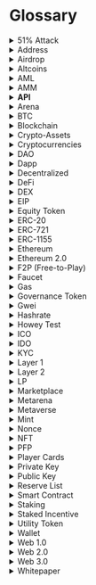 # Glossary

<details>

<summary>51% Attack</summary>

When more than 50% of the miners in a blockchain launch an attack on the rest of the nodes/users to attempt to steal assets or double spend.

</details>

<details>

<summary>Address</summary>

The address is the identifier where a transaction is sent. The address is derived from a user’s public key. The public key is derived from the private key by asymmetric key cryptography. In Ethereum, the public key is 512 bits or 128 hexadecimal characters. The public key is hashed (i.e., uniquely represented) with a Keccak-256 algorithm, which transforms it into 256 bits or 64 hexadecimal characters. The last 40 hexadecimal characters are the public key. The public key usually carries the prefix “0x.” Also known as public address. Note: Keccak-256 does not follow the FIPS-202 based standard (a.k.a SHA-3).

</details>

<details>

<summary>Airdrop</summary>

Free distribution of tokens, nfts and other rewards that are distributed to user's wallets based on predetermined criteria.

</details>

<details>

<summary>Altcoins</summary>

An abbreviation of “Bitcoin alternative”. Currently, the majority of altcoins are forks of Bitcoin with usually minor changes to the proof of work (POW) algorithm of the Bitcoin blockchain. The most prominent altcoin is Litecoin. Litecoin introduces changes to the original Bitcoin protocol such as decreased block generation time, increased maximum number of coins and different hashing algorithm

</details>

<details>

<summary>AML</summary>

**Anti-Money Laundering**

A regulation designed to detect and report suspicious activity related to illegally concealing the origins of money.

</details>

<details>

<summary>AMM</summary>

**Automated Market Maker**

A type of decentralized exchange (DEX) protocol that relies on a mathematical formula to price assets. Instead of using an order book like a traditional exchange, assets are priced according to a pricing algorithm. This formula can vary with each protocol.

</details>

<details>

<summary><strong>API</strong></summary>

**Application Programming Interface**

An interface between computers or programs that allows information to pass between them. All of Blocknative's mempool monitoring functionality is available via APIs.

</details>

<details>

<summary>Arena </summary>

The Arenas are virtual venues that can be owned by individuals, creators, guilds, and brands and are found on the metaverse. Arenas are the foundations for hosting fantasy and building communitys.&#x20;

</details>

<details>

<summary>BTC</summary>

BTC is a cryptocurrency invented in 2008 by an unknown person or group of people using the name Satoshi Nakamoto. The currency began use in 2009 when its implementation was released as open-source software.

</details>

<details>

<summary>Blockchain</summary>

A decentralized ledger invented in 1991 by Haber and Stornetta. Every node in the ledger has a copy. The ledger can be added to through consensus protocol, but the ledger’s history is immutable (can't be changed) and is visible to anyone.

</details>

<details>

<summary>Crypto-Assets</summary>

"Crypto-assets" is the umbrella term for all digital assets on the blockchain. They are intangible assets that are created, traded, and stored in a digital format. We refer to player cards, avatars and cosmetics as Assets.

</details>

<details>

<summary>Cryptocurrencies</summary>

Decentralized digital currency, based on Blockchain Technology, that can be used to buy goods or services.

</details>

<details>

<summary>DAO</summary>

_Decentralized autonomous organization._&#x20;

An algorithmic organization that has a set of rules encoded in a smart contract that stipulates who can execute what behavior or upgrade. A DAO commonly includes a governance token.

</details>

<details>

<summary>Dapp</summary>

_Decentralized application._&#x20;

Peer-to-peer, permissionless, censorship resistant applications. Anyone can use them, and no central organization controls them.

</details>

<details>

<summary>Decentralized</summary>

The process by which buyers and sellers of assets, (e.g. NFTs), are able to deal directly with each other for transactions rather than with a centralized organization (i.e. removing the "middle person")

</details>

<details>

<summary>DeFi</summary>

**Decentralized Finance**&#x20;

An open financial system that doesn’t rely on centralized authorities or intermediaries like banks to conduct financial activities permissionless like trading, borrowing, lending, and investing. Blocknative's APIs allow DeFi users to monitor popular DeFi Dapps like Uniswap (Ethereum) and Honeyswap (xDai).

</details>

<details>

<summary>DEX</summary>

**Decentralized Exchange**

This type of crypto exchange enables users to transact in a direct peer-to-peer manner without any intermediary. The biggest DEX on Binance Smart Chain is Pancakeswap, which traders can monitor using Blocknative.

</details>

<details>

<summary>EIP</summary>

**Ethereum Improvement Proposal**&#x20;

A technical suggestion for improving things related to the Ethereum network, such as the protocol, clients, or standards for specific types of contracts

</details>

<details>

<summary>Equity Token</summary>

A type of cryptocurrency that represents ownership of an underlying asset or a pool of assets. Typically pegged to a company, brand or community.

</details>

<details>

<summary>ERC-20</summary>

**Ethereum Request for Comments (ERC)**

Fungible tokens are identical in utility and functionality. The US dollar is fungible currency in that all $20 bills are identical in value and 20 $1 bills are equal to the $20 bill.

</details>

<details>

<summary>ERC-721</summary>

Non-Fungible tokens are unique and are often used for collectibles or specific assets, such as a loan.

</details>

<details>

<summary>ERC-1155</summary>

Multi-token model in which a contract can hold balances of a number of tokens, either fungible or non-fungible.

</details>

<details>

<summary>Ethereum</summary>

A decentralized, open-source blockchain network that was launched in 2015 by its founder, Vitalik Buterin. Ethereum is the leading smart contract-enabled blockchain in the world, and it's native token, ETH, is the 2nd largest digital asset by market cap. Blocknative's APIs support the Ethereum blockchain and Ethereum test net including Ropsten, Rinkeby, Goerli, and Kovan.

</details>

<details>

<summary>Ethereum 2.0</summary>

Deprecated term that was used to describe the consensus layer of Ethereum as part of it's migration from a Proof-of-Work consensus mechanism to Proof-of-Stake consensus. Additionally, ETH 1.0 is now referred to as the "execution layer."

</details>

<details>

<summary>F2P (Free-to-Play)</summary>

Games or contests that are free to enter, that rewards the users with tokens, experience points and/or NFTs.

</details>

<details>

<summary>Faucet</summary>

A smart contract that mints “test ETH” (a valueless version of Ethereum’s cryptocurrency) for use on a Testnet.

</details>

<details>

<summary>Gas</summary>

**Gas Price, Gas Fee**

A fee required to execute a transaction on the blockchain in accordance to the smart contract. A unit of measurement that represents the computational effort required to complete a transaction. How much a user spends to complete a transaction is determined by the total amount of gas multiplied by the gas price. Blocknative can help builders and traders estimate their gas cost and troubleshoot gas-related issues in their Dapps via the Gas Platform API.

</details>

<details>

<summary>Governance Token</summary>

The right of an owner to vote on changes to the protocol. Examples include the MakerDAO MKR token and the Compound COMP token.

</details>

<details>

<summary>Gwei</summary>

The smallest denomination of ETH that is equivalent to 1/1,000,000,000 of 1 ETH (1 ETH = 1,000,000,000 Gwei).

</details>

<details>

<summary>Hashrate</summary>

A way to measure the amount of computing power and security on a blockchain, as well as the efficiency of any miner or piece of mining equipment; technically, the rate at which a blockchain miner can create new hashes per second or do the calculations necessary to win the cryptocurrency being minted by the software

</details>

<details>

<summary>Howey Test</summary>

Test used by the US Securities and Exchange Commission to determine whether an investment contract is a securities offering

</details>

<details>

<summary>ICO</summary>

**Initial Coin Offering**&#x20;

A crowd sale of new tokens, usually in exchange for cryptocurrency, to fund the development of a new blockchain and to distribute the tokens to a large population in order to seed the network with users incentivized to bring more people to the network and thereby see the value of their tokens increase

</details>

<details>

<summary>IDO</summary>

**Initial DeFi Offering**

A method of setting an initial exchange rate for a new token. A user can be the first liquidity provider on a pair, such as, for example, the new token and a stable coin such as USDC. Essentially, the user establishes an artificial floor for the price of the new token.

</details>

<details>

<summary>KYC</summary>

**Know Your Customer**

A provision of US regulation common to financial services regulation requiring that users must identify themselves. This regulation has led to geoblocking of US customers from certain DEX functionalities.

</details>

<details>

<summary>Layer 1</summary>

L1 refers to the main blockchain in a multi-level blockchain network. For example, Ethereum, Fantom and the Bitcoin blockchain are all layer one blockchains. Many layer two blockchain offload resource-intense transactions to their separate blockchain, while continuing to use Ethereum's or Bitcoin's layer one blockchain for security purposes. Blocknative's blockchain developer tools support Ethereum, Fantom, Bitcoin, Polygon, and xDai.

</details>

<details>

<summary>Layer 2</summary>

L2 refers to a secondary framework or protocol that is built on top of an existing, layer one blockchain. Layer 2 blockchains typically improve transaction speeds and cost efficiency. As layer two's continue to scale, mempool data gives builders looking to migrate or build new Dapps the tools to create the best user experiences. Blocknative offers mempool monitoring APIs for Polygon, a popular L2 blockchain.

</details>

<details>

<summary>LP</summary>

**Liquidity Provider**

A user that earns a return by depositing assets into a pool or a smart contract.

</details>

<details>

<summary>Marketplace</summary>

The Marketplace is a place where people can buy, sell and trade any eligible NFTs to other community members.

</details>

<details>

<summary>Metarena</summary>

In the same way a sports stadium will host concerts, conferences and events, owners can access a robust marketplace of digital experiences built exclusively for Metarenas.

From watching esports, with your friends to competing in weekly missions and achievements across your favorite video games, to just hanging out with your community in your newly acquired avatar.

Equip and activate a range of gamified add-ons and integrations that engage your community and increase token rewards.

</details>

<details>

<summary>Metaverse</summary>

Seen as the "next phase of the internet" the metaverse is an online world that merges the physical world with XR, AR, and VR to revolutionize the way that society works, interacts, and lives online.

</details>

<details>

<summary>Mint</summary>

An action that increases the supply of tokens and is the opposite of burn. Minting often occurs when a user enters a pool and acquires an ownership share. Minting and burning are essential parts of non collateralized stablecoin models (i.e., when stablecoin gets too expensive more are minted, which increases supply and reduces prices). Minting is also a means to reward user behavior. You mint NFTs as well as cryptocurrency created in many Layer 2 solutions.

</details>

<details>

<summary>Nonce</summary>

**Number Only Once**

A number associated with Ethereum transactions that increases by one with every transaction, and a value that can only be used once. A common issue that Blocknative's pre-chain monitoring API solves is identifying nonce gaps which create stuck transactions prevent wallets from completing new transactions.

</details>

<details>

<summary>NFT</summary>

**Non-fungible Token**

A digital asset based on Ethereum's ERC-721 token standard that can be used to represent ownership of a variety of digital assets including art, photography, music, and more. Developers can use Blocknative for NFTs to provide users with transaction notifications, gas estimations, and confidence buying and selling NFTs.

</details>

<details>

<summary>PFP</summary>

**Profile Picture**

Many NFT projects have been built around PFPs - examples include World of Women, CryptoPunks, BAYC, Cool Cats etc.

</details>

<details>

<summary>Player Cards</summary>

Player Cards are collectible NFT's that are used to compete in fantasy experiences hosted by Metarenas.&#x20;

</details>

<details>

<summary>Private Key</summary>

A private key is essentially a password — typically a set of words — that allows you to access your wallet and manage your crypto assets. You should never share your private key.

</details>

<details>

<summary>Public Key</summary>

A public key is similar to an email address or username and will typically be your wallet address. Unlike your private key, you share your public key with others, to allow you to send or receive tokens and nfts.

</details>

<details>

<summary>Reserve List</summary>

Reserve List (formerly whitelist) has multiple meanings in a blockchain context. First, it may refer to a list compiled by a blockchain start-up to assess the legitimacy of potential investors — using identity verification and intended investment amounts — that want to participate in an upcoming funding round. Second, it may refer to when cryptocurrency exchanges or wallets ask a user to verify the authenticity of a withdrawal address by “whitelisting” the address. This is done to prevent the user from becoming a victim of fraudulent withdrawals from their wallet or exchange account by malicious actors.

_Source: Gemini_

</details>

<details>

<summary>Smart Contract</summary>

Smart contracts are self-executing contracts with the contract terms between buyer and seller directly written into lines of code. They run on the blockchain, so they are stored on a public database and cannot be changed. The transactions in a smart contract are processed by the blockchain, which means they can be sent automatically without a third party.&#x20;

Our smart contracts are used to mint and configure unique NFTs as well as tokens for our creators.

</details>

<details>

<summary>Staking</summary>

Staking is the process through which a blockchain network user 'stakes' or locks their cryptocurrency assets on a network as part of the consensus mechanism, thus ensuring the security and functionality of the chain. Staked assets are usually held in a validator node or crypto wallet, and in order to encourage staking most projects reward the holders of staked tokens with annualized financial returns, which are typically paid out on a regular basis. Staking is a core feature of Proof-of-Stake (PoS) blockchain protocols, and each blockchain project which incorporates a staking feature has its own policies for staking requirements and withdrawal restrictions.

</details>

<details>

<summary>Staked Incentive</summary>

A token balance held by a smart contract whose purpose is to influence user behavior. A staking reward is designed to encourage positive behavior by giving the user a bonus in their token balance based on the stake size.

</details>

<details>

<summary>Utility Token</summary>

A token that utilizes some functionality of a smart contract system or that has an intrinsic value defined by its respective smart contract system.

</details>

<details>

<summary>Wallet</summary>

A device or service that stores users' public and private keys, allowing them to interact with various blockchains and to send and receive crypto assets. Wallets can be digital (software) or physical (hardware), hot (connected to the internet) or cold (disconnected from the internet), custodial (a trusted third party has control of a user’s private keys) or non-custodial (only the user controls their private keys).

</details>

<details>

<summary>Web 1.0</summary>

Web 1.0 was initially launched in the early 1990s when the internet first began to enjoy mainstream adoption. Web 1.0 was primarily a static, read-only infrastructure which generally lacked the more expanded functionalities of Web 2.0. Web 1.0’s infrastructure was made up of many companies that were mostly unable to maintain their monopoly of the internet because they were replaced by more interactive, capable systems that became more widespread in the early 2000s. Today, many see a new evolution of the internet dawning, as blockchain systems seek to foster a more sophisticated, democratic, user-centric version of the internet: Web 3.0.

_Source: Gemini_

</details>

<details>

<summary>Web 2.0</summary>

The realization of Web 2.0 began in the early 2000’s. This second wave of internet innovation is characterized by its read-write and interactive design model. Platforms such as Amazon, Facebook, Airbnb, Alibaba, and Twitter led the charge in Web 2.0 development, offering dynamic and multi-functional application experiences across all our devices. However, many criticize Web 2.0 for being too centralized, and for paving a path toward excessive focus on profit, unreasonable advertising, mass surveillance, decreased privacy, and widespread data theft. In response, the Web 3.0 movement seeks to leverage blockchain technology to flip the Web 2.0 model on its head and link programs directly with each other.

_Source: Gemini_

</details>

<details>

<summary>Web 3.0</summary>

The term Web 3.0 refers to a vision of the third generation of computing, which anticipates that technologies like blockchain will decentralize the internet and disintermediate Web 2.0 companies like Facebook, Amazon, LinkedIn, and Apple to enable the online exchange of value, and allow users to own their data. Web 3.0 is designed to benefit all participants using a peer-to-peer (P2P) model for websites, applications, and the internet as a whole. It will focus in many ways, on producing a machine-readable data-driven semantic web. Many believe blockchain and crypto are central to the realization of the open, public, censorship-resistant, borderless, free internet: Web 3.0.

_Source: Gemini_

</details>

<details>

<summary>Whitepaper</summary>

A report-style document that explains a complex issue in relation to a specific industry or field, and discusses how an enterprise solves that problem. Whitepapers typically introduce a business model and development plan. In the context of blockchain, a whitepaper is one of the first documents that is created after a project has a working product and funding. It also acts as a pitch to new investors to help the company further their funding process. For blockchain-specific whitepapers, the technical architecture, token economics, team, and other data are also commonly outlined.

_Source: Gemini_

</details>
